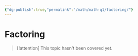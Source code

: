 ```yaml
---
{"dg-publish":true,"permalink":"/math/math-q1/factoring/"}
---
```


# Factoring
>[!attention]
>This topic hasn't been covered yet.